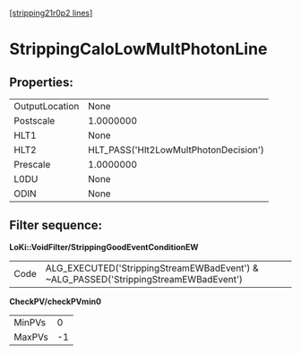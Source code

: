 [[stripping21r0p2 lines]](./stripping21r0p2-ew)

# StrippingCaloLowMultPhotonLine

## Properties:

|                |                                       |
|----------------|---------------------------------------|
| OutputLocation | None                                  |
| Postscale      | 1.0000000                             |
| HLT1           | None                                  |
| HLT2           | HLT_PASS('Hlt2LowMultPhotonDecision') |
| Prescale       | 1.0000000                             |
| L0DU           | None                                  |
| ODIN           | None                                  |

## Filter sequence:

**LoKi::VoidFilter/StrippingGoodEventConditionEW**

|      |                                                                                       |
|------|---------------------------------------------------------------------------------------|
| Code | ALG_EXECUTED('StrippingStreamEWBadEvent') & \~ALG_PASSED('StrippingStreamEWBadEvent') |

**CheckPV/checkPVmin0**

|        |     |
|--------|-----|
| MinPVs | 0   |
| MaxPVs | -1  |
